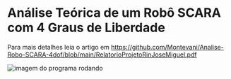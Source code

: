# Análise Teórica de um Robô SCARA com 4 Graus de Liberdade

Para mais detalhes leia o artigo em https://github.com/Montevani/Analise-Robo-SCARA-4dof/blob/main/RelatorioProjetoRinJoseMiguel.pdf

![imagem do programa rodando](https://github.com/Montevani/RIN/blob/main/ProgramaRodando.png)
